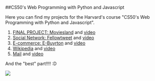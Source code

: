 ##CS50's Web Programming with Python and Javascript

Here you can find my projects for the Harvard's course "CS50's Web Programming with Python and Javascript".

1. [FINAL PROJECT: Moviesland](https://github.com/cartxu/moviesland) and [video](https://www.youtube.com/watch?v=Cq3plmYexgM&t=1s)
2. [Social Network: Fellowtweet](https://github.com/cartxu/network) and [video](https://www.youtube.com/watch?v=lz37axUCAaU)
3. [E-commerce: E-Buyrton](https://github.com/cartxu/e-buyrton) and [video](https://www.youtube.com/watch?v=4Z6MMewrcQE)
4. [Wikipedia](https://github.com/cartxu/wikipage) and [video](https://www.youtube.com/watch?v=L8a4by6LURU)
5. [Mail](https://github.com/cartxu/mail) and [video](https://youtu.be/1ZvmbUTGFBo)

And the "best" part!!!! :D

<img src="https://certificates.cs50.io/9bba610b-fe8f-4a90-9fca-376304126e60.png">
